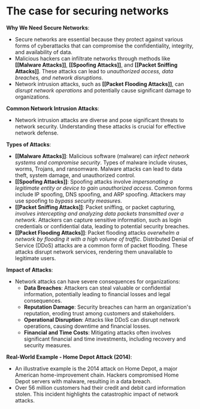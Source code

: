 # The case for securing networks

**Why We Need Secure Networks**:
- Secure networks are essential because they protect against various forms of cyberattacks that can compromise the confidentiality, integrity, and availability of data.
- Malicious hackers can infiltrate networks through methods like **[[Malware Attacks]]**, **[[Spoofing Attacks]]**, and **[[Packet Sniffing Attacks]]**. These attacks can lead to *unauthorized access, data breaches, and network disruptions*.
- Network intrusion attacks, such as **[[Packet Flooding Attacks]]**, can *disrupt network operations* and potentially cause significant damage to organizations.

**Common Network Intrusion Attacks**:
- Network intrusion attacks are diverse and pose significant threats to network security. Understanding these attacks is crucial for effective network defense.

**Types of Attacks**:
- **[[Malware Attacks]]**: Malicious software (malware) can *infect network systems and compromise security*. Types of malware include viruses, worms, Trojans, and ransomware. Malware attacks can lead to data theft, system damage, and unauthorized control.
- **[[Spoofing Attacks]]**: Spoofing attacks involve *impersonating a legitimate entity or device to gain unauthorized access*. Common forms include IP spoofing, DNS spoofing, and ARP spoofing. Attackers may use spoofing to *bypass security measures*.
- **[[Packet Sniffing Attacks]]**: Packet sniffing, or packet capturing, *involves intercepting and analyzing data packets transmitted over a network*. Attackers can capture sensitive information, such as login credentials or confidential data, leading to potential security breaches.
- **[[Packet Flooding Attacks]]**: Packet flooding attacks *overwhelm a network by flooding it with a high volume of traffic*. Distributed Denial of Service (DDoS) attacks are a common form of packet flooding. These attacks disrupt network services, rendering them unavailable to legitimate users.

**Impact of Attacks**:
- Network attacks can have severe consequences for organizations:
   - **Data Breaches**: Attackers can steal valuable or confidential information, potentially leading to financial losses and legal consequences.
   - **Reputation Damage**: Security breaches can harm an organization's reputation, eroding trust among customers and stakeholders.
   - **Operational Disruption**: Attacks like DDoS can disrupt network operations, causing downtime and financial losses.
   - **Financial and Time Costs**: Mitigating attacks often involves significant financial and time investments, including recovery and security measures.

**Real-World Example - Home Depot Attack (2014)**:
- An illustrative example is the 2014 attack on Home Depot, a major American home-improvement chain. Hackers compromised Home Depot servers with malware, resulting in a data breach.
- Over 56 million customers had their credit and debit card information stolen. This incident highlights the catastrophic impact of network attacks.

